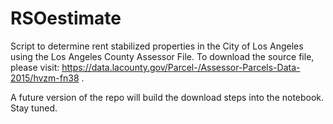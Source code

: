 # RSOestimate
Script to determine rent stabilized properties in the City of Los Angeles using the Los Angeles County Assessor File. To download the source file, please visit: https://data.lacounty.gov/Parcel-/Assessor-Parcels-Data-2015/hvzm-fn38 . 

A future version of the repo will build the download steps into the notebook. Stay tuned.
